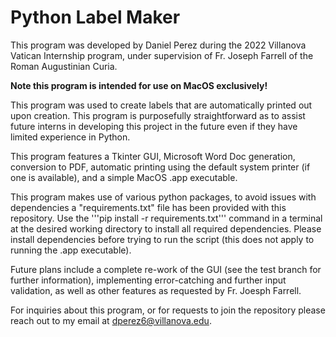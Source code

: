 # Python Label Maker

This program was developed by Daniel Perez during the 2022 Villanova Vatican Internship program, under supervision of 
Fr. Joseph Farrell of the Roman Augustinian Curia.

**Note this program is intended for use on MacOS exclusively!**

This program was used to create labels that are automatically printed out upon creation. This program is purposefully 
straightforward as to assist future interns in developing this project in the future even if they have limited 
experience in Python. 

This program features a Tkinter GUI, Microsoft Word Doc generation, conversion to PDF, automatic printing using the 
default system printer (if one is available), and a simple MacOS .app executable.

This program makes use of various python packages, to avoid issues with dependencies a "requirements.txt" file has been
provided with this repository. Use the '''pip install -r requirements.txt''' command in a terminal at the desired working 
directory to install all required dependencies. Please install dependencies before trying to run the script (this does
not apply to running the .app executable). 

Future plans include a complete re-work of the GUI (see the test branch for further information), implementing 
error-catching and further input validation, as well as other features as requested by Fr. Joesph Farrell. 

For inquiries about this program, or for requests to join the repository please reach out to my email at 
[dperez6@villanova.edu](mailto:dperez6@villanova.edu). 